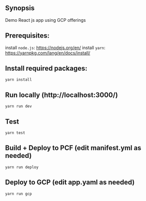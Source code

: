## Synopsis

Demo React js app using GCP offerings

## Prerequisites:
install `node.js`: https://nodejs.org/en/
install `yarn`: https://yarnpkg.com/lang/en/docs/install/

## Install required packages:
```
yarn install
```

## Run locally (http://localhost:3000/)
```
yarn run dev
```

## Test
```
yarn test
```

## Build + Deploy to PCF  (edit manifest.yml as needed)
```
yarn run deploy
```

## Deploy to GCP  (edit app.yaml as needed)
```
yarn run gcp
```